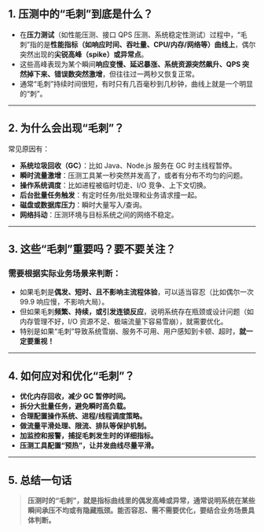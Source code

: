 ## 1. 压测中的“毛刺”到底是什么？

* 在**压力测试**（如性能压测、接口 QPS 压测、系统稳定性测试）过程中，“毛刺”指的是**性能指标（如响应时间、吞吐量、CPU/内存/网络等）曲线上**，偶尔突然出现的**尖锐高峰（spike）或异常点**。
* 这些高峰表现为某个瞬间**响应变慢、延迟暴涨、系统资源突然飙升、QPS 突然掉下来、错误数突然激增**，但往往过一两秒又恢复正常。
* 通常“毛刺”持续时间很短，有时只有几百毫秒到几秒钟，曲线上就是一个明显的“刺”。

---

## 2. 为什么会出现“毛刺”？

常见原因有：

* **系统垃圾回收（GC）**：比如 Java、Node.js 服务在 GC 时主线程暂停。
* **瞬时流量激增**：压测工具某一秒突然并发高了，或者有分布不均匀的问题。
* **操作系统调度**：比如进程被临时切走、I/O 竞争、上下文切换。
* **后台批量任务触发**：有定时任务/批处理和业务请求撞一起。
* **磁盘或数据库压力**：瞬时大量写入/查询。
* **网络抖动**：压测环境与目标系统之间的网络不稳定。

---

## 3. 这些“毛刺”重要吗？要不要关注？

### 需要根据实际业务场景来判断：

* 如果毛刺是**偶发、短时、且不影响主流程体验**，可以适当容忍（比如偶尔一次 99.9 响应慢，不影响大局）。
* 但如果毛刺**频繁、持续，或引发连锁反应**，说明系统存在瓶颈或设计问题（如内存管理不好，I/O 资源不足、极端流量下容易雪崩），就需要优化。
* 特别是如果“毛刺”导致系统雪崩、服务不可用、用户感知到卡顿、超时，**就一定要重视！**

---

## 4. 如何应对和优化“毛刺”？

* **优化内存回收，减少 GC 暂停时间。**
* **拆分大批量任务，避免瞬时高负载。**
* **合理配置操作系统、进程/线程调度策略。**
* **做流量平滑处理、限流、排队等保护机制。**
* **加监控和报警，捕捉毛刺发生时的详细指标。**
* **压测工具配置“预热”，让并发曲线尽量平滑。**

---

## 5. 总结一句话

> **压测时的“毛刺”，就是指标曲线里的偶发高峰或异常，通常说明系统在某些瞬间承压不均或有隐藏瓶颈。能否容忍、需不需要优化，要结合业务场景具体判断。**

